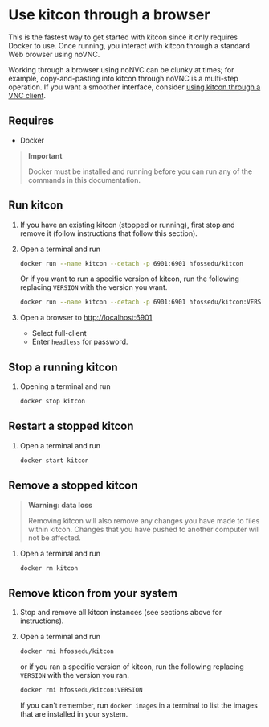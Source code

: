 # Use kitcon through a browser

This is the fastest way to get started with kitcon since it only requires
Docker to use. Once running, you interact with kitcon through a standard
Web browser using noVNC.

Working through a browser using noNVC can be clunky at times; for example,
copy-and-pasting into kitcon through noVNC is a multi-step operation.
If you want a smoother interface, consider
[using kitcon through a VNC client](use-vnc.md).

## Requires

* Docker

> **Important**
>
> Docker must be installed and running before you can run
> any of the commands in this documentation.

## Run kitcon

1. If you have an existing kitcon (stopped or running),
    first stop and remove it (follow instructions that follow this section).

2. Open a terminal and run

    ```bash
    docker run --name kitcon --detach -p 6901:6901 hfossedu/kitcon
    ```

    Or if you want to run a specific version of kitcon, run the following
    replacing `VERSION` with the version you want.

    ```bash
    docker run --name kitcon --detach -p 6901:6901 hfossedu/kitcon:VERSION
    ```

3. Open a browser to <!-- markdown-link-check-disable --><http://localhost:6901><!-- markdown-link-check-enabled -->
    * Select full-client
    * Enter `headless` for password.

## Stop a running kitcon

1. Opening a terminal and run

    ```bash
    docker stop kitcon
    ```

## Restart a stopped kitcon

1. Open a terminal and run

    ```bash
    docker start kitcon
    ```

## Remove a stopped kitcon

> **Warning: data loss**
>
> Removing kitcon will also remove any changes you have made
> to files within kitcon. Changes that you have pushed to
> another computer will not be affected.

1. Open a terminal and run

    ```bash
    docker rm kitcon
    ```

## Remove kticon from your system

1. Stop and remove all kitcon instances (see sections above for instructions).
2. Open a terminal and run

    ```bash
    docker rmi hfossedu/kitcon
    ```

    or if you ran a specific version of kitcon, run the
    following replacing `VERSION` with the version you ran.

    ```bash
    docker rmi hfossedu/kitcon:VERSION
    ```

    If you can't remember, run `docker images` in a terminal to list the images
    that are installed in your system.
